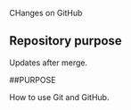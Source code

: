 

CHanges on GitHub
## Repository purpose

Updates after merge.

##PURPOSE

How to use Git and GitHub.